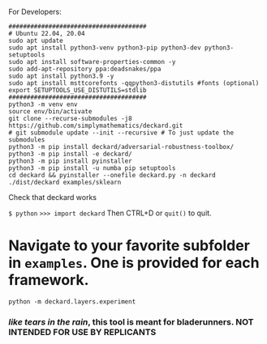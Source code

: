 For Developers:
```
######################################
# Ubuntu 22.04, 20.04
sudo apt update
sudo apt install python3-venv python3-pip python3-dev python3-setuptools
sudo apt install software-properties-common -y
sudo add-apt-repository ppa:deadsnakes/ppa
sudo apt install python3.9 -y
sudo apt install msttcorefonts -qqpython3-distutils #fonts (optional)
export SETUPTOOLS_USE_DISTUTILS=stdlib
######################################
python3 -m venv env
source env/bin/activate
git clone --recurse-submodules -j8 https://github.com/simplymathematics/deckard.git
# git submodule update --init --recursive # To just update the submodules
python3 -m pip install deckard/adversarial-robustness-toolbox/
python3 -m pip install -e deckard/
python3 -m pip install pyinstaller
python3 -m pip install -u numba pip setuptools
cd deckard && pyinstaller --onefile deckard.py -n deckard
./dist/deckard examples/sklearn
```

Check that deckard works

```$ python```
```>>> import deckard```
Then CTRL+D or `quit()` to quit.
# Navigate to your favorite subfolder in `examples`. One is provided for each framework.
```python -m deckard.layers.experiment```
### _like tears in the rain_, this tool is meant for bladerunners. NOT INTENDED FOR USE BY REPLICANTS
